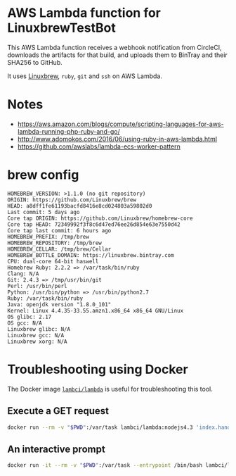# AWS Lambda function for LinuxbrewTestBot

This AWS Lambda function receives a webhook notification from CircleCI, downloads the artifacts for that build, and uploads them to BinTray and their SHA256 to GitHub.

It uses [Linuxbrew](http://linuxbrew.sh), `ruby`, `git` and `ssh` on AWS Lambda.

# Notes

+ https://aws.amazon.com/blogs/compute/scripting-languages-for-aws-lambda-running-php-ruby-and-go/
+ http://www.adomokos.com/2016/06/using-ruby-in-aws-lambda.html
+ https://github.com/awslabs/lambda-ecs-worker-pattern

# brew config

```
HOMEBREW_VERSION: >1.1.0 (no git repository)
ORIGIN: https://github.com/Linuxbrew/brew
HEAD: a8dff1fe61193bacfd8416e8cd024803a59802d0
Last commit: 5 days ago
Core tap ORIGIN: https://github.com/Linuxbrew/homebrew-core
Core tap HEAD: 72349992f3f8c6d47ed76ee26d854e63e7550d42
Core tap last commit: 6 hours ago
HOMEBREW_PREFIX: /tmp/brew
HOMEBREW_REPOSITORY: /tmp/brew
HOMEBREW_CELLAR: /tmp/brew/Cellar
HOMEBREW_BOTTLE_DOMAIN: https://linuxbrew.bintray.com
CPU: dual-core 64-bit haswell
Homebrew Ruby: 2.2.2 => /var/task/bin/ruby
Clang: N/A
Git: 2.4.3 => /tmp/usr/bin/git
Perl: /usr/bin/perl
Python: /usr/bin/python => /usr/bin/python2.7
Ruby: /var/task/bin/ruby
Java: openjdk version "1.8.0_101"
Kernel: Linux 4.4.35-33.55.amzn1.x86_64 x86_64 GNU/Linux
OS glibc: 2.17
OS gcc: N/A
Linuxbrew glibc: N/A
Linuxbrew gcc: N/A
Linuxbrew xorg: N/A
```

# Troubleshooting using Docker

The Docker image [`lambci/lambda`](https://github.com/lambci/docker-lambda) is useful for troubleshooting this tool.

## Execute a GET request

```sh
docker run --rm -v "$PWD":/var/task lambci/lambda:nodejs4.3 'index.handler' '{ "httpMethod": "GET" }'
```

## An interactive prompt

```sh
docker run -it --rm -v "$PWD":/var/task --entrypoint /bin/bash lambci/lambda:nodejs4.3
```
